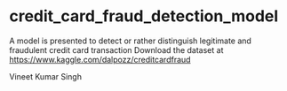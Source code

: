 # credit_card_fraud_detection_model
A model is presented to detect or rather distinguish legitimate and fraudulent credit card transaction
Download the dataset at https://www.kaggle.com/dalpozz/creditcardfraud



Vineet Kumar Singh
